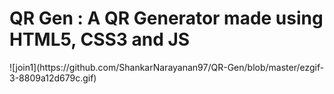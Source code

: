 <h1> QR Gen : A QR Generator made using HTML5, CSS3 and JS </h1>
![join1](https://github.com/ShankarNarayanan97/QR-Gen/blob/master/ezgif-3-8809a12d679c.gif)

